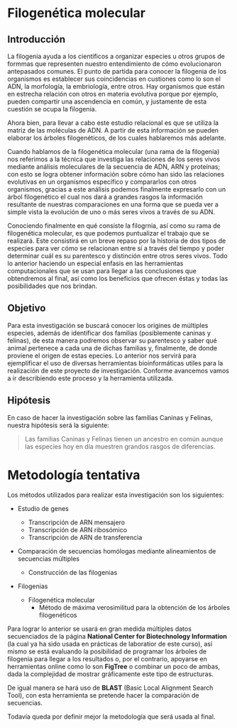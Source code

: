 # Filogenética molecular

## Introducción

La filogenia ayuda a los científicos a organizar especies u otros grupos de formmas que representen nuestro
entendimiento de cómo evolucionaron antepasados comunes. El punto de partida para conocer la filogenia de los
organismos es establecer sus coincidencias en custiones como lo son el ADN, la morfología, la embriología, entre
otros. Hay organismos que están en estrecha relación con otros en materia evolutiva porque por ejemplo,
pueden compartir una ascendencia en común, y justamente de esta cuestión se ocupa la filogenia.

Ahora bien, para llevar a cabo este estudio relacional es que se utiliza la matriz de las moléculas de ADN. A partir
de esta información se pueden elaborar los árboles filogenéticos, de los cuales hablaremos más adelante.

Cuando hablamos de la filogenética molecular (una rama de la filogenia) nos referimos a la técnica que investiga las relaciones
de los seres vivos mediante análisis moleculares de la secuencia de ADN, ARN y proteínas; con esto se logra obtener información
sobre cómo han sido las relaciones evolutivas en un organismos específico y compararlos con otros organismos, gracias a este análisis
podemos finalmente expresarlo con un árbol filogenético el cual nos dará a grandes rasgos la información resultante de nuestras 
comparaciones en una forma que se pueda ver a simple vista la evolución de uno o más seres vivos a través de su ADN.

Conociendo finalmente en qué consiste la filogrnia, así como su rama de filogenética molecular, es que podemos puntualizar el trabajo
que se realizará. Este consistirá en un breve repaso por la historia de dos tipos de especies para ver cómo se relacionan entre sí a través
del tiempo y poder determinar cuál es su parentesco y distinción entre otros seres vivos. Todo lo anterior haciendo un especial enfasis en las herramientas
computacionales que se usan para llegar a las conclusiones que obtendremos al final, así como los beneficios que ofrecen éstas y 
todas las posibilidades que nos brindan.

## Objetivo

Para esta investigación se buscará conocer los origines de múltiples especies, además de identificar dos familias (posiblemente caninas y felinas),
de esta manera podremos observar su parentesco y saber qué animal pertenece a cada una de dichas familias y, finalmente, de donde proviene el origen 
de estas epecies. Lo anterior nos servirá para ejemplificar el uso de diversas herramientas bioinformáticas utiles para la realización de este
proyecto de investigación. Conforme avancemos vamos a ir describiendo este proceso y la herramienta utilizada.

## Hipótesis

En caso de hacer la investigación sobre las familias Caninas y Felinas, nuestra hipótesis será la siguiente:

> Las familias Caninas y Felinas tienen un ancestro en común aunque las especies hoy en día muestren grandos rasgos de diferencias.

# Metodología tentativa

Los métodos utilizados para realizar esta investigación son los siguientes:

* Estudio de genes
    + Transcripción de ARN mensajero
    + Transcripción de ARN ribosómico
    + Transcripción de ARN de transferencia

* Comparación de secuencias homólogas mediante alineamientos de secuencias múltiples
    + Construcción de las filogenias

* Filogenias
    + Filogenética molecular
        - Método de máxima verosimilitud para la obtención de los árboles filogenéticos

Para lograr lo anterior se usará en gran medida múltiples datos secuenciados de la página
**National Center for Biotechnology Information** (la cual ya ha sido usada en prácticas de laboratior
de este curso), así mismo se está evaluando la posibilidad de programar los árboles de filogenia para
llegar a los resultados o, por el contrario, apoyarse en herramientas online como lo son **FigTree** o
combinar un poco de ambas, dada la complejidad de mostrar gráficamente este tipo de estructuras.

De igual manera se hará uso de **BLAST** (Basic Local Alignment Search Tool), con esta herramienta se
pretende hacer la comparación de secuencias.

Todavía queda por definir mejor la metodología que será usada al final.